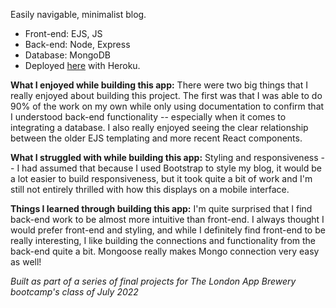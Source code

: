 Easily navigable, minimalist blog. 
- Front-end: EJS, JS
- Back-end: Node, Express
- Database: MongoDB
- Deployed [here](https://hidden-atoll-31231.herokuapp.com/) with Heroku.

**What I enjoyed while building this app:** There were two big things that I really enjoyed about building this project. The first was that I was able to do 90% of the work on my own while only using documentation to confirm that I understood back-end functionality -- especially when it comes to integrating a database. I also really enjoyed seeing the clear relationship between the older EJS templating and more recent React components. 

**What I struggled with while building this app:** Styling and responsiveness -- I had assumed that because I used Bootstrap to style my blog, it would be a lot easier to build responsiveness, but it took quite a bit of work and I'm still not entirely thrilled with how this displays on a mobile interface. 

**Things I learned through building this app:** I'm quite surprised that I find back-end work to be almost more intuitive than front-end. I always thought I would prefer front-end and styling, and while I definitely find front-end to be really interesting, I like building the connections and functionality from the back-end quite a bit. Mongoose really makes Mongo connection very easy as well!

*Built as part of a series of final projects for The London App Brewery bootcamp's class of July 2022*
